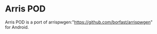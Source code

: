 Arris POD
========

Arris POD is a port of arrispwgen:"https://github.com/borfast/arrispwgen" for Android.
